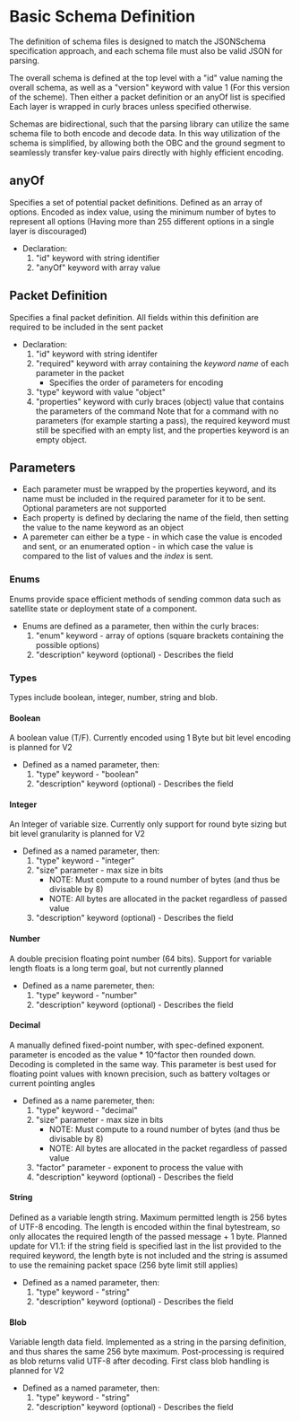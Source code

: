# Basic Schema Definition
The definition of schema files is designed to match the JSONSchema specification approach, and each schema file must also be valid JSON for parsing. 

The overall schema is defined at the top level with a "id" value naming the overall schema, as well as a "version" keyword with value 1 (For this version of the scheme). Then either a packet definition or an anyOf list is specified Each layer is wrapped in curly braces unless specified otherwise. 

Schemas are bidirectional, such that the parsing library can utilize the same schema file to both encode and decode data. In this way utilization of the schema is simplified, by allowing both the OBC and the ground segment to seamlessly transfer key-value pairs directly with highly efficient encoding.


## anyOf
Specifies a set of potential packet definitions. Defined as an array of options. Encoded as index value, using the minimum number of bytes to represent all options (Having more than 255 different options in a single layer is discouraged)
- Declaration: 
    1. "id" keyword with string identifier
    2. "anyOf" keyword with array value

## Packet Definition
Specifies a final packet definition. All fields within this definition are required to be included in the sent packet
- Declaration:
    1. "id" keyword with string identifer
    2. "required" keyword with array containing the _keyword name_ of each parameter in the packet
        - Specifies the order of parameters for encoding
    3. "type" keyword with value "object"
    4. "properties" keyword with curly braces (object) value that contains the parameters of the command
Note that for a command with no parameters (for example starting a pass), the required keyword must still be specified with an empty list, and the properties keyword is an empty object.

## Parameters
- Each parameter must be wrapped by the properties keyword, and its name must be included in the required parameter for it to be sent. Optional parameters are not supported
- Each property is defined by declaring the name of the field, then setting the value to the name keyword as an object
- A paremeter can either be a type - in which case the value is encoded and sent, or an enumerated option - in which case the value is compared to the list of values and the _index_ is sent. 

### Enums
Enums provide space efficient methods of sending common data such as satellite state or deployment state of a component.
- Enums are defined as a parameter, then within the curly braces:
    1. "enum" keyword - array of options (square brackets containing the possible options)
    2. "description" keyword (optional) - Describes the field 

### Types
Types include boolean, integer, number, string and blob. 

#### Boolean
A boolean value (T/F). Currently encoded using 1 Byte but bit level encoding is planned for V2
- Defined as a named parameter, then:
    1. "type" keyword - "boolean"
    2. "description" keyword (optional) - Describes the field 

#### Integer
An Integer of variable size. Currently only support for round byte sizing but bit level granularity is planned for V2
- Defined as a named parameter, then:
    1. "type" keyword - "integer"
    2. "size" parameter - max size in bits
        - NOTE: Must compute to a round number of bytes (and thus be divisable by 8)
        - NOTE: All bytes are allocated in the packet regardless of passed value
    3. "description" keyword (optional) - Describes the field 

#### Number
A double precision floating point number (64 bits). Support for variable length floats is a long term goal, but not currently planned
- Defined as a name paremeter, then:
    1. "type" keyword - "number"
    2. "description" keyword (optional) - Describes the field 

#### Decimal
A manually defined fixed-point number, with spec-defined exponent. parameter is encoded as the value * 10^factor then rounded down. Decoding is completed in the same way. This parameter is best used for floating point values with known precision, such as battery voltages or current pointing angles 
- Defined as a name paremeter, then:
    1. "type" keyword - "decimal"
    2. "size" parameter - max size in bits 
        - NOTE: Must compute to a round number of bytes (and thus be divisable by 8)
        - NOTE: All bytes are allocated in the packet regardless of passed value
    3. "factor" parameter - exponent to process the value with
    2. "description" keyword (optional) - Describes the field 

#### String
Defined as a variable length string. Maximum permitted length is 256 bytes of UTF-8 encoding. The length is encoded within the final bytestream, so only allocates the required length of the passed message + 1 byte. Planned update for V1.1: if the string field is specified last in the list provided to the required keyword, the length byte is not included and the string is assumed to use the remaining packet space (256 byte limit still applies)
- Defined as a named parameter, then:
    1. "type" keyword - "string"
    2. "description" keyword (optional) - Describes the field 
 
#### Blob
Variable length data field. Implemented as a string in the parsing definition, and thus shares the same 256 byte maximum. Post-processing is required as blob returns valid UTF-8 after decoding. First class blob handling is planned for V2
- Defined as a named parameter, then: 
    1. "type" keyword - "string"
    2. "description" keyword (optional) - Describes the field 
    